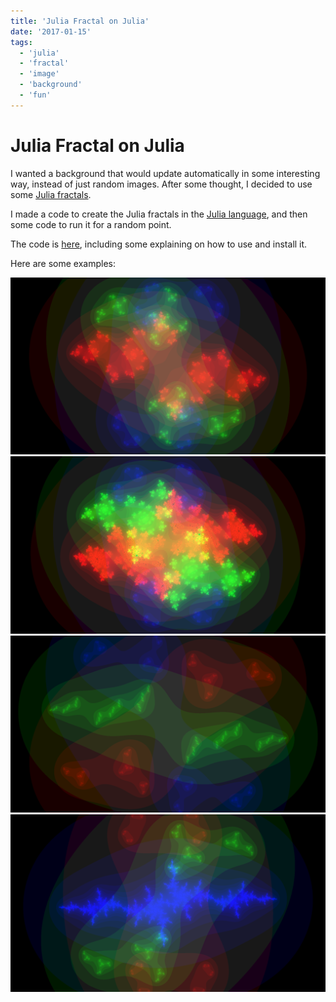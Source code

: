 ```yaml
---
title: 'Julia Fractal on Julia'
date: '2017-01-15'
tags:
  - 'julia'
  - 'fractal'
  - 'image'
  - 'background'
  - 'fun'
---
```


# Julia Fractal on Julia

I wanted a background that would update automatically in some
interesting way, instead of just random images.
After some thought, I decided to use some [Julia
fractals](https://en.wikipedia.org/wiki/Julia_set).

I made a code to create the Julia fractals in the [Julia
language](https://julialang.org), and then some code to run it for a random
point.

The code is [here](https://github.com/abelsiqueira/juliabg), including some
explaining on how to use and install it.

Here are some examples:

![](https://raw.githubusercontent.com/abelsiqueira/juliabg/master/ex1.png)
![](https://raw.githubusercontent.com/abelsiqueira/juliabg/master/ex2.png)
![](https://raw.githubusercontent.com/abelsiqueira/juliabg/master/ex3.png)
![](https://raw.githubusercontent.com/abelsiqueira/juliabg/master/ex4.png)
